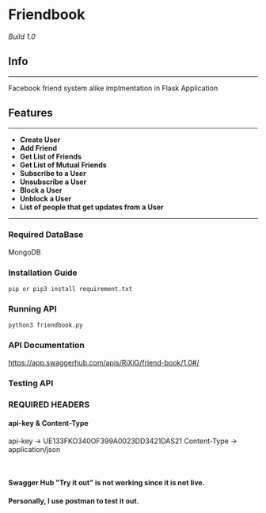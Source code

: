 # Friendbook
_Build 1.0_

## **Info**
---
Facebook friend system alike implmentation in Flask Application

## **Features**
---
* **Create User**</br>
* **Add Friend**</br>
* **Get List of Friends**</br>
* **Get List of Mutual Friends**</br>
* **Subscribe to a User**</br>
* **Unsubscribe a User**</br>
* **Block a User**</br>
* **Unblock a User**</br>
* **List of people that get updates from a User**</br>

---

### **Required DataBase**

MongoDB

### **Installation Guide**

`pip or pip3 install requirement.txt`

### **Running API**

`python3 friendbook.py`

### **API Documentation**

https://app.swaggerhub.com/apis/RiXiG/friend-book/1.0#/

### **Testing API**

### REQUIRED HEADERS

#### api-key & Content-Type

api-key ->  UE133FKO340OF399A0023DD3421DAS21
Content-Type -> application/json

<br>

#### Swagger Hub "Try it out" is not working since it is not live.
#### Personally, I use postman to test it out.

